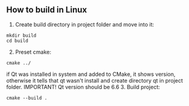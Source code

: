 ## How to build in Linux
1. Create build directory in project folder and move into it:
```
mkdir build
cd build
```
2. Preset cmake:
```
cmake ../
```
if Qt was installed in system and added to CMake, it shows version, otherwise it tells that qt wasn't install and create directory qt in project folder.
IMPORTANT! Qt version should be 6.6
3. Build project:
```
cmake --build .
```

